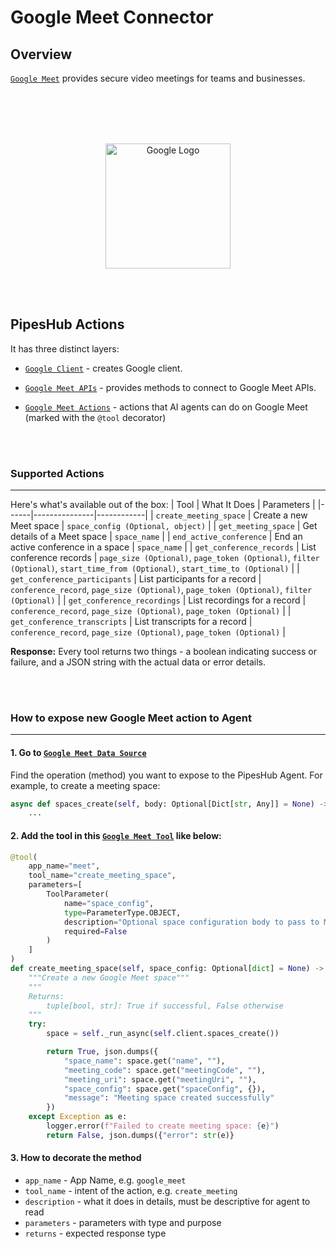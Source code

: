 # Google Meet Connector
## Overview
[`Google Meet`](https://workspace.google.com/products/meet/) provides secure video meetings for teams and businesses.

<br></br>
<br></br>
<div align="center">
  <img src="https://raw.githubusercontent.com/pipeshub-ai/documentation/refs/heads/main/logo/google.png" alt="Google Logo" width="200"/>
</div>


<br></br>
## PipesHub Actions 

It has three distinct layers:
- [`Google Client`](https://github.com/pipeshub-ai/pipeshub-ai/blob/main/backend/python/app/sources/client/google/google.py) - creates Google client.
<!--([`Local`](/backend/python/app/sources/client/google/google.py))-->

- [`Google Meet APIs`](https://github.com/pipeshub-ai/pipeshub-ai/blob/main/backend/python/app/sources/external/google/meet/meet.py) - provides methods to connect to Google Meet APIs.
<!--([`Local`](/backend/python/app/sources/external/google/meet/meet.py))-->

- [`Google Meet Actions`](https://github.com/pipeshub-ai/pipeshub-ai/blob/main/backend/python/app/agents/actions/google/meet/meet.py) - actions that AI agents can do on Google Meet (marked with the `@tool` decorator)
<!--([`Local`](/backend/python/app/agents/actions/google/meet/meet.py))-->

<br></br>
### Supported Actions
-----
Here's what's available out of the box:
| Tool | What It Does | Parameters |
|------|---------------|------------|
| `create_meeting_space` | Create a new Meet space | `space_config (Optional, object)` |
| `get_meeting_space` | Get details of a Meet space | `space_name` |
| `end_active_conference` | End an active conference in a space | `space_name` |
| `get_conference_records` | List conference records | `page_size (Optional)`, `page_token (Optional)`, `filter (Optional)`, `start_time_from (Optional)`, `start_time_to (Optional)` |
| `get_conference_participants` | List participants for a record | `conference_record`, `page_size (Optional)`, `page_token (Optional)`, `filter (Optional)` |
| `get_conference_recordings` | List recordings for a record | `conference_record`, `page_size (Optional)`, `page_token (Optional)` |
| `get_conference_transcripts` | List transcripts for a record | `conference_record`, `page_size (Optional)`, `page_token (Optional)` |

**Response:** Every tool returns two things - a boolean indicating success or failure, and a JSON string with the actual data or error details.


<br></br>
### How to expose new Google Meet action to Agent
-----
#### 1. Go to [`Google Meet Data Source`](https://github.com/pipeshub-ai/pipeshub-ai/blob/main/backend/python/app/sources/external/google/meet/meet.py)
Find the operation (method) you want to expose to the PipesHub Agent. For example, to create a meeting space:
```python
async def spaces_create(self, body: Optional[Dict[str, Any]] = None) -> Dict[str, Any]:
    ...
```

#### 2. Add the tool in this [`Google Meet Tool`](https://github.com/pipeshub-ai/pipeshub-ai/blob/main/backend/python/app/agents/actions/google/meet/meet.py) like below:
```python
@tool(
    app_name="meet",
    tool_name="create_meeting_space",
    parameters=[
        ToolParameter(
            name="space_config",
            type=ParameterType.OBJECT,
            description="Optional space configuration body to pass to Meet API",
            required=False
        )
    ]
)
def create_meeting_space(self, space_config: Optional[dict] = None) -> tuple[bool, str]:
    """Create a new Google Meet space"""
    """
    Returns:
        tuple[bool, str]: True if successful, False otherwise
    """
    try:
        space = self._run_async(self.client.spaces_create())

        return True, json.dumps({
            "space_name": space.get("name", ""),
            "meeting_code": space.get("meetingCode", ""),
            "meeting_uri": space.get("meetingUri", ""),
            "space_config": space.get("spaceConfig", {}),
            "message": "Meeting space created successfully"
        })
    except Exception as e:
        logger.error(f"Failed to create meeting space: {e}")
        return False, json.dumps({"error": str(e)}
```

#### 3. How to decorate the method
- `app_name` - App Name, e.g. `google_meet`
- `tool_name` - intent of the action, e.g. `create_meeting`
- `description` - what it does in details, must be descriptive for agent to read
- `parameters` - parameters with type and purpose
- `returns` - expected response type
